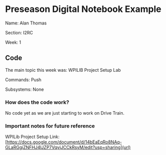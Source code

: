 # Preseason Digital Notebook Example
Name: Alan Thomas

Section: I2RC

Week: 1


## Code

The main topic this week was: WPILIB Project Setup Lab

Commands: Push

Subsystems: None

### How does the code work?
No code yet as we are just starting to work on Drive Train.


### Important notes for future reference
WPILib Project Setup Link: [https://docs.google.com/document/d/14bEaEqRo8NAq-GLaRGgiZNFHJ4lJZP7VqvjJCCkRsyM/edit?usp=sharing](url)
